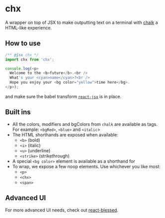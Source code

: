 # chx

A wrapper on top of JSX to make outputting text on a terminal
with [chalk](https://github.com/chalk/chalk) a HTML-like experience.

## How to use

```js
/** @jsx chx */
import chx from 'chx';

console.log(<p>
  Welcome to the <b>future</b>.<br />
  What's your <cyan>name</cyan>?<br />
  Hope you enjoy your <bg color="yellow">time here</bg>.
</p>);
```

and make sure the babel transform [`react-jsx`](https://www.npmjs.com/package/babel-plugin-transform-react-jsx) is in place.

## Built ins

- All the colors, modifiers and bgColors from `chalk` are available as 
  tags. For example: `<bgRed>`, `<blue>` and `<italic`>
- The HTML shorthands are exposed when available:
  - `<b>` (bold)
  - `<i>` (italic)
  - `<u>` (underline)
  - `<strike>` (strikethrough)
- A special `<bg color>` element is available as a shorthand for 
- To wrap, we expose a few noop elements. Use whichever you like most:
  - `<p>`
  - `<chx>`
  - `<span>`

## Advanced UI

For more advanced UI needs,
check out [react-blessed](https://github.com/Yomguithereal/react-blessed).
